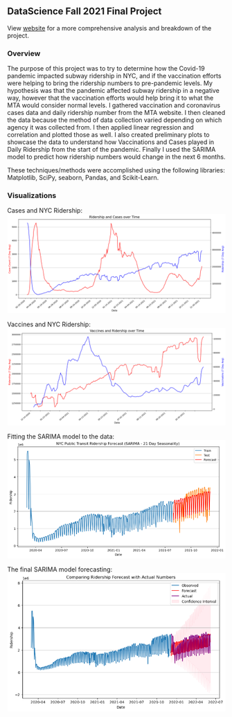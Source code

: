 ## DataScience Fall 2021 Final Project
View [website](https://tanveerm176.wixsite.com/data-viz) for a more comprehensive analysis and breakdown of the project.

### Overview
The purpose of this project was to try to determine how the Covid-19 pandemic impacted subway ridership in NYC, and if the vaccination efforts were helping to bring the ridership numbers to pre-pandemic levels. My hypothesis was that the pandemic affected subway ridership in a negative way, however that the vaccination efforts would help bring it to what the MTA would consider normal levels. I gathered vaccination and coronavirus cases data and daily ridership number from the MTA website. I then cleaned the data because the method of data collection varied depending on which agency it was collected from. I then applied linear regression and correlation and plotted those as well. I also created preliminary plots to showcase the data to understand how Vaccinations and Cases played in Daily Ridership from the start of the pandemic. Finally I used the SARIMA model to predict how ridership numbers would change in the next 6 months.

These techniques/methods were accomplished using the following libraries: Matplotlib, SciPy, seaborn, Pandas, and Scikit-Learn.

### Visualizations

Cases and NYC Ridership:
![Cases and NYC Ridership](https://github.com/tanveerm176/Covid-Subway-Analysis/blob/main/images/fig1.png)

Vaccines and NYC Ridership:
![Vaccines and NYC Ridership](https://github.com/tanveerm176/Covid-Subway-Analysis/blob/main/images/fig2.png)

Fitting the SARIMA model to the data:
![SARIMA Model fit](https://github.com/tanveerm176/Covid-Subway-Analysis/blob/main/images/sarima_forecast_21.png)

The final SARIMA model forecasting:
![SARIMA Forecasting](https://github.com/tanveerm176/Covid-Subway-Analysis/blob/main/images/comapare_forecast.png)
